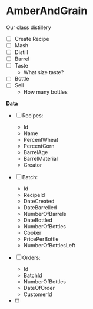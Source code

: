 # AmberAndGrain
Our class distillery

- [ ] Create Recipe
- [ ] Mash
- [ ] Distill
- [ ] Barrel
- [ ] Taste 
    - What size taste?
- [ ] Bottle
- [ ] Sell
    - How many bottles

**Data**

- [ ] Recipes:
    - Id
    - Name
    - PercentWheat
    - PercentCorn
    - BarrelAge
    - BarrelMaterial
    - Creator
    
- [ ] Batch:
    - Id
    - RecipeId
    - DateCreated
    - DateBarrelled
    - NumberOfBarrels
    - DateBottled
    - NumberOfBottles
    - Cooker
    - PricePerBottle
    - NumberOfBottlesLeft

- [ ] Orders:
    - Id
    - BatchId
    - NumberOfBottles
    - DateOfOrder
    - CustomerId
    
- [ ] 
